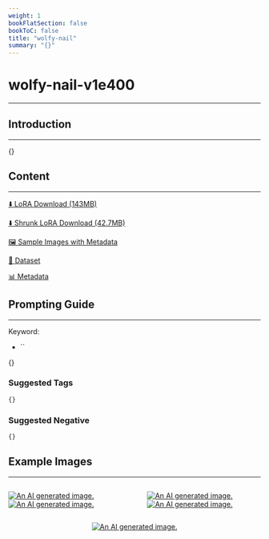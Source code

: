```yaml
---
weight: 1
bookFlatSection: false
bookToC: false
title: "wolfy-nail"
summary: "{}"
---
```


<!--markdownlint-disable MD025 MD033 -->

# wolfy-nail-v1e400

---

## Introduction

---

{}

## Content

---

[⬇️ LoRA Download (143MB)](https://huggingface.co/k4d3/yiff_toolkit/resolve/main/ponyxl_loras/wolfy-nail-v1e400.safetensors?download=true)

[⬇️ Shrunk LoRA Download (42.7MB)](https://huggingface.co/k4d3/yiff_toolkit/resolve/main/ponyxl_loras_shrunk_2/wolfy-nail-v1e400_frockpt1_th-3.55.safetensors?download=true)

[🖼️ Sample Images with Metadata](https://huggingface.co/k4d3/yiff_toolkit/tree/main/static/{})

[📐 Dataset](https://huggingface.co/datasets/k4d3/furry/tree/main/by_wolfy-nail)

[📊 Metadata](https://huggingface.co/k4d3/yiff_toolkit/raw/main/ponyxl_loras/wolfy-nail-v1e400.json)

## Prompting Guide

---

Keyword:

- ``

{}

### Suggested Tags

```md
{}
```

### Suggested Negative

```md
{}
```

## Example Images

---

<div style="display: flex; justify-content: space-between;">
  <div style="display: flex; justify-content: space-between; width: 45%;">

[![An AI generated image.](small.png)](large.png)
[![An AI generated image.](small.png)](large.png)

</div>
  <div style="display: flex; justify-content: space-between; width: 45%;">

[![An AI generated image.](small.png)](large.png)
[![An AI generated image.](small.png)](large.png)

  </div>
</div>
<div style="display: flex; justify-content: center;">

[![An AI generated image.](small.png)](large.png)

</div>
